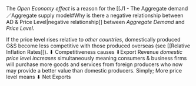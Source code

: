 The *Open Economy effect* is a reason for the [[J1 - The Aggregate demand ／Aggregate supply model#Why is there a negative relationship between AD & Price Level|negative relationship]] between *Aggregate Demand* and *Price Level*.

If the price level rises relative to *other countries*, domestically produced G&S become less competitive with those produced overseas (see [[Relative Inflation Rates]]).
⬇ Competitiveness causes ⬇Export Revenue *domestic price level increases* simultaneously meaning consumers & business firms will purchase more goods and services from foreign producers who now may provide a better value than domestic producers.
Simply;
More price level means ⬇ Net Exports
